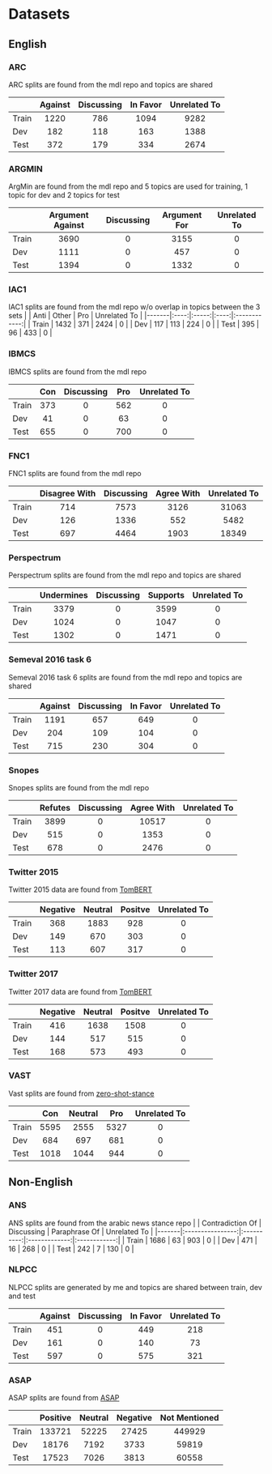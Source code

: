 # Datasets

## English

### ARC
ARC splits are found from the mdl repo and topics are shared

|       | Against | Discussing | In Favor | Unrelated To |
|-------|:-------:|:----------:|:--------:|:------------:|
| Train |   1220  |     786    |   1094   |     9282     |
| Dev   |   182   |     118    |    163   |     1388     |
| Test  |   372   |     179    |    334   |     2674     |

### ARGMIN
ArgMin are found from the mdl repo and 5 topics are used for training, 1 topic for dev and 2 topics for test

|       | Argument Against | Discussing | Argument For | Unrelated To |
|-------|:----------------:|:----------:|:------------:|:------------:|
| Train |       3690       |     0      |     3155     |      0       |
| Dev   |       1111       |     0      |      457     |      0       |
| Test  |       1394       |     0      |     1332     |      0       |

### IAC1
IAC1 splits are found from the mdl repo w/o overlap in topics between the 3 sets
|       | Anti | Other |  Pro | Unrelated To |
|-------|:----:|:-----:|:----:|:------------:|
| Train | 1432 |  371  | 2424 |      0       |
| Dev   |  117 |  113  |  224 |      0       |
| Test  |  395 |   96  |  433 |      0       |

### IBMCS
IBMCS splits are found from the mdl repo

|       | Con | Discussing | Pro | Unrelated To |
|-------|:---:|:----------:|:---:|:------------:|
| Train | 373 |     0      | 562 |      0       |
| Dev   |  41 |     0      |  63 |      0       |
| Test  | 655 |     0      | 700 |      0       |

### FNC1
FNC1 splits are found from the mdl repo

|       | Disagree With | Discussing | Agree With | Unrelated To |
|-------|:-------------:|:----------:|:----------:|:------------:|
| Train |      714      |    7573    |    3126    |     31063    |
| Dev   |      126      |    1336    |     552    |     5482     |
| Test  |      697      |    4464    |    1903    |     18349    |

### Perspectrum
Perspectrum splits are found from the mdl repo and topics are shared

|       | Undermines | Discussing | Supports | Unrelated To |
|-------|:----------:|:----------:|:--------:|:------------:|
| Train |    3379    |      0     |   3599   |       0      |
| Dev   |    1024    |      0     |   1047   |       0      |
| Test  |    1302    |      0     |   1471   |       0      |

### Semeval 2016 task 6
Semeval 2016 task 6 splits are found from the mdl repo and topics are shared

|       | Against | Discussing | In Favor | Unrelated To |
|-------|:-------:|:----------:|:--------:|:------------:|
| Train |   1191  |     657    |    649   |       0      |
| Dev   |   204   |     109    |    104   |       0      |
| Test  |   715   |     230    |    304   |       0      |

### Snopes
Snopes splits are found from the mdl repo

|       | Refutes | Discussing | Agree With | Unrelated To |
|-------|:-------:|:----------:|:----------:|:------------:|
| Train |  3899   |     0      |   10517    |      0       |
| Dev   |   515   |     0      |    1353    |      0       |
| Test  |   678   |     0      |    2476    |      0       |

### Twitter 2015
Twitter 2015 data are found from [TomBERT](https://github.com/jefferyYu/TomBERT)

|       | Negative | Neutral | Positve | Unrelated To |
|-------|:--------:|:-------:|:-------:|:------------:|
| Train |    368   |   1883  |   928   |      0       |
| Dev   |    149   |   670   |   303   |      0       |
| Test  |    113   |   607   |   317   |      0       |


### Twitter 2017
Twitter 2017 data are found from [TomBERT](https://github.com/jefferyYu/TomBERT)

|       | Negative | Neutral | Positve | Unrelated To |
|-------|:--------:|:-------:|:-------:|:------------:|
| Train |    416   |   1638  |   1508  |      0       |
| Dev   |    144   |   517   |   515   |      0       |
| Test  |    168   |   573   |   493   |      0       |


### VAST
Vast splits are found from [zero-shot-stance](https://github.com/emilyallaway/zero-shot-stance)

|       |  Con | Neutral |  Pro | Unrelated To |
|-------|:----:|:-------:|:----:|:------------:|
| Train | 5595 |   2555  | 5327 |      0       |
| Dev   |  684 |   697   |  681 |      0       |
| Test  | 1018 |   1044  |  944 |      0       |

## Non-English

### ANS
ANS splits are found from the arabic news stance repo
|       | Contradiction Of | Discussing | Paraphrase Of | Unrelated To |
|-------|:----------------:|:----------:|:-------------:|:------------:|
| Train |       1686       |     63     |      903      |      0       |
| Dev   |        471       |     16     |      268      |      0       |
| Test  |        242       |     7      |      130      |      0       |

### NLPCC
NLPCC splits are generated by me and topics are shared between train, dev and test

|       | Against | Discussing | In Favor | Unrelated To |
|-------|:-------:|:----------:|:--------:|:------------:|
| Train |   451   |      0     |    449   |      218     |
| Dev   |   161   |      0     |    140   |      73      |
| Test  |   597   |      0     |    575   |      321     |

### ASAP
ASAP splits are found from [ASAP](https://github.com/Meituan-Dianping/asap)

|       | Positive | Neutral | Negative | Not Mentioned |
|-------|:--------:|:-------:|:--------:|:-------------:|
| Train |  133721  |  52225  |   27425  |     449929    |
| Dev   |   18176  |   7192  |    3733  |     59819     |
| Test  |   17523  |   7026  |    3813  |     60558     |
